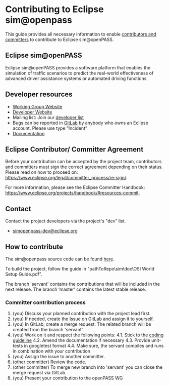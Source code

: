 # Contributing to Eclipse sim@openpass

This guide provides all necessary information to enable [contributors and committers](https://www.eclipse.org/projects/dev_process/#2_3_1_Contributors_and_Committers) to contribute to Eclipse sim@openPASS. 

## Eclipse sim@openPASS  
Eclipse sim@openPASS provides a software platform that enables the simulation of traffic scenarios to predict the real-world effectiveness of advanced driver assistance systems or automated driving functions. 

## Developer resources

  * [Working Group Website](https://openpass.eclipse.org/)
  * [Developer Website](https://projects.eclipse.org/projects/automotive.simopenpass)
  * Mailing list: Join our [developer list](https://accounts.eclipse.org/mailing-list/simopenpass-dev)
  * Bugs can be reported in [GitLab](https://gitlab.eclipse.org/eclipse/simopenpass/simopenpass/-/issues) by anybody who owns an Eclipse account. Please use type “Incident”
  * [Documentation](https://openpass.eclipse.org/resources/#documentation)

## Eclipse Contributor/ Committer Agreement

Before your contribution can be accepted by the project team, contributors and committers must sign the correct agreement depending on their status. Please read on how to proceed on: https://www.eclipse.org/legal/committer_process/re-sign/.

For more information, please see the Eclipse Committer Handbook: https://www.eclipse.org/projects/handbook/#resources-commit.

## Contact

Contact the project developers via the project's "dev" list.

* simopenpass-dev@eclipse.org

## How to contribute

The sim@openpass source code can be found [here](https://gitlab.eclipse.org/eclipse/simopenpass/simopenpass).

To build the project, follow the guide in "pathToRepo\sim\doc\OSI World Setup Guide.pdf".

The branch 'servant' contains the contributions that will be included in the next release. The branch ‘master’ contains the latest stable release.

### Committer contribution process

1.	(you) Discuss your planned contribution with the project lead first.
2.	(you) If needed, create the Issue on GitLab and assign it to yourself.
3.	(you) In GitLab, create a merge request. The related branch will be created from the branch 'servant'.
4.	(you) Work on it and respect the following points:
  4.1. Stick to the [coding guideline](https://wiki.eclipse.org/images/3/3f/OpenPASS_Conventions.pdf)
  4.2. Amend the documentation if necessary
  4.3. Provide unit-tests in googletest format
  4.4. Make sure, the servant compiles and runs in combination with your contribution
5.	(you) Assign the issue to another committer.
6.	(other committer) Review the code.
7.	(other committer) To merge new branch into 'servant' you can close the merge request via GitLab.
8.	(you) Present your contribution to the openPASS WG
